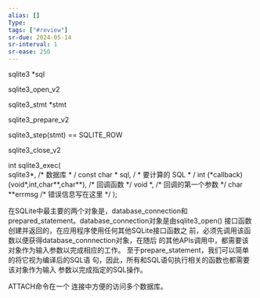 ```yaml
---
alias: []
Type: 
tags: ["#review"]
sr-due: 2024-05-14
sr-interval: 1
sr-ease: 250
---
```


sqlite3 *sql

sqlite3_open_v2

sqlite3_stmt *stmt

sqlite3_prepare_v2

sqlite3_step(stmt) == SQLITE_ROW

sqlite3_close_v2

int sqlite3_exec(   
  sqlite3*, /* 数据库  \* /
  const char \* sql, / \* 要计算的 SQL \* /
  int (\*callback)(void*,int,char**,char**), /* 回调函数 \*/
  void \*, /* 回调的第一个参数 \*/
  char \*\*errmsg /\* 错误信息写在这里 \*/ );


在SQLite中最主要的两个对象是，database_connection和 prepared_statement。database_connection对象是由sqlite3_open() 接口函数创建并返回的，在应用程序使用任何其他SQLite接口函数之 前，必须先调用该函数以便获得database_connnection对象，在随后 的其他APIs调用中，都需要该对象作为输入参数以完成相应的工作。 至于prepare_statement，我们可以简单的将它视为编译后的SQL语 句，因此，所有和SQL语句执行相关的函数也都需要该对象作为输入 参数以完成指定的SQL操作。

ATTACH命令在一个 连接中方便的访问多个数据库。